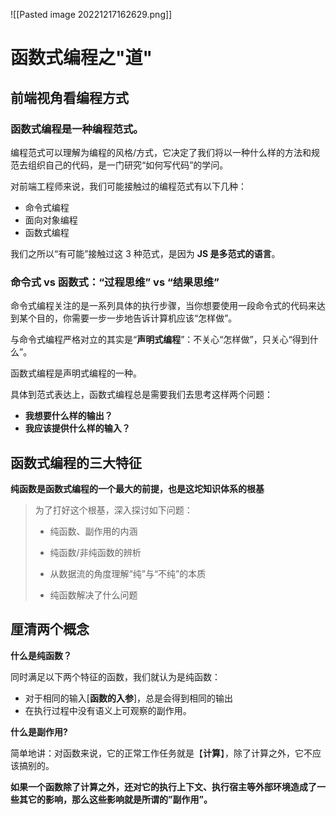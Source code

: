 ![[Pasted image 20221217162629.png]]
# 函数式编程之"道"
## 前端视角看编程方式
### 函数式编程是一种编程范式。

编程范式可以理解为编程的风格/方式，它决定了我们将以一种什么样的方法和规范去组织自己的代码，是一门研究“如何写代码”的学问。

对前端工程师来说，我们可能接触过的编程范式有以下几种：


-   命令式编程
-   面向对象编程
-   函数式编程

我们之所以“有可能”接触过这 3 种范式，是因为 **JS 是多范式的语言**。

### 命令式 vs 函数式：“过程思维” vs “结果思维”

命令式编程关注的是一系列具体的执行步骤，当你想要使用一段命令式的代码来达到某个目的，你需要一步一步地告诉计算机应该“怎样做”。

与命令式编程严格对立的其实是“**声明式编程**”：不关心“怎样做”，只关心“得到什么”。

函数式编程是声明式编程的一种。

具体到范式表达上，函数式编程总是需要我们去思考这样两个问题：

-   **我想要什么样的输出？**
-   **我应该提供什么样的输入？**

## 函数式编程的三大特征
**纯函数是函数式编程的一个最大的前提，也是这坨知识体系的根基**
> 为了打好这个根基，深入探讨如下问题：
> 
> -   纯函数、副作用的内涵
>     
> -   纯函数/非纯函数的辨析
>     
> -   从数据流的角度理解“纯”与“不纯”的本质
>     
> -   纯函数解决了什么问题

## 厘清两个概念
**什么是纯函数？**

同时满足以下两个特征的函数，我们就认为是纯函数：

-   对于相同的输入[**函数的入参**]，总是会得到相同的输出
-   在执行过程中没有语义上可观察的副作用。

**什么是副作用?**

简单地讲：对函数来说，它的正常工作任务就是【**计算**】，除了计算之外，它不应该搞别的。

**如果一个函数除了计算之外，还对它的执行上下文、执行宿主等外部环境造成了一些其它的影响，那么这些影响就是所谓的”副作用”。**